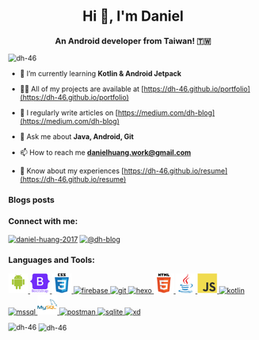 <h1 align="center">Hi 👋, I'm Daniel</h1>
<h3 align="center">An Android developer from Taiwan! 🇹🇼</h3>

<p align="left"> <img src="https://komarev.com/ghpvc/?username=dh-46&label=Profile%20views&color=0e75b6&style=flat" alt="dh-46" /> </p>

- 🌱 I’m currently learning **Kotlin & Android Jetpack**

- 👨‍💻 All of my projects are available at [https://dh-46.github.io/portfolio](https://dh-46.github.io/portfolio)

- 📝 I regularly write articles on [https://medium.com/dh-blog](https://medium.com/dh-blog)

- 💬 Ask me about **Java, Android, Git**

- 📫 How to reach me **danielhuang.work@gmail.com**

- 📄 Know about my experiences [https://dh-46.github.io/resume](https://dh-46.github.io/resume)

### Blogs posts
<!-- BLOG-POST-LIST:START -->
<!-- BLOG-POST-LIST:END -->

<h3 align="left">Connect with me:</h3>
<p align="left">
<a href="https://linkedin.com/in/daniel-huang-2017" target="blank"><img align="center" src="https://cdn.jsdelivr.net/npm/simple-icons@3.0.1/icons/linkedin.svg" alt="daniel-huang-2017" height="30" width="40" /></a>
<a href="https://medium.com/@dh-blog" target="blank"><img align="center" src="https://cdn.jsdelivr.net/npm/simple-icons@3.0.1/icons/medium.svg" alt="@dh-blog" height="30" width="40" /></a>
</p>

<h3 align="left">Languages and Tools:</h3>
<p align="left"> <a href="https://developer.android.com" target="_blank"> <img src="https://raw.githubusercontent.com/devicons/devicon/master/icons/android/android-original-wordmark.svg" alt="android" width="40" height="40"/> </a> <a href="https://getbootstrap.com" target="_blank"> <img src="https://raw.githubusercontent.com/devicons/devicon/master/icons/bootstrap/bootstrap-plain-wordmark.svg" alt="bootstrap" width="40" height="40"/> </a> <a href="https://www.w3schools.com/css/" target="_blank"> <img src="https://raw.githubusercontent.com/devicons/devicon/master/icons/css3/css3-original-wordmark.svg" alt="css3" width="40" height="40"/> </a> <a href="https://firebase.google.com/" target="_blank"> <img src="https://www.vectorlogo.zone/logos/firebase/firebase-icon.svg" alt="firebase" width="40" height="40"/> </a> <a href="https://git-scm.com/" target="_blank"> <img src="https://www.vectorlogo.zone/logos/git-scm/git-scm-icon.svg" alt="git" width="40" height="40"/> </a> <a href="hexo.io/" target="_blank"> <img src="https://www.vectorlogo.zone/logos/hexoio/hexoio-icon.svg" alt="hexo" width="40" height="40"/> </a> <a href="https://www.w3.org/html/" target="_blank"> <img src="https://raw.githubusercontent.com/devicons/devicon/master/icons/html5/html5-original-wordmark.svg" alt="html5" width="40" height="40"/> </a> <a href="https://www.java.com" target="_blank"> <img src="https://raw.githubusercontent.com/devicons/devicon/master/icons/java/java-original.svg" alt="java" width="40" height="40"/> </a> <a href="https://developer.mozilla.org/en-US/docs/Web/JavaScript" target="_blank"> <img src="https://raw.githubusercontent.com/devicons/devicon/master/icons/javascript/javascript-original.svg" alt="javascript" width="40" height="40"/> </a> <a href="https://kotlinlang.org" target="_blank"> <img src="https://www.vectorlogo.zone/logos/kotlinlang/kotlinlang-icon.svg" alt="kotlin" width="40" height="40"/> </a> <a href="https://www.microsoft.com/en-us/sql-server" target="_blank"> <img src="https://cdn.worldvectorlogo.com/logos/microsoft-sql-server.svg" alt="mssql" width="40" height="40"/> </a> <a href="https://www.mysql.com/" target="_blank"> <img src="https://raw.githubusercontent.com/devicons/devicon/master/icons/mysql/mysql-original-wordmark.svg" alt="mysql" width="40" height="40"/> </a> <a href="https://postman.com" target="_blank"> <img src="https://www.vectorlogo.zone/logos/getpostman/getpostman-icon.svg" alt="postman" width="40" height="40"/> </a> <a href="https://www.sqlite.org/" target="_blank"> <img src="https://www.vectorlogo.zone/logos/sqlite/sqlite-icon.svg" alt="sqlite" width="40" height="40"/> </a> <a href="https://www.adobe.com/products/xd.html" target="_blank"> <img src="https://cdn.worldvectorlogo.com/logos/adobe-xd.svg" alt="xd" width="40" height="40"/> </a> </p>

<p><img align="left" src="https://github-readme-stats.vercel.app/api/top-langs?username=dh-46&show_icons=true&locale=en&layout=compact" alt="dh-46" /></p>

<p>&nbsp;<img align="center" src="https://github-readme-stats.vercel.app/api?username=dh-46&show_icons=true&locale=en" alt="dh-46" /></p>